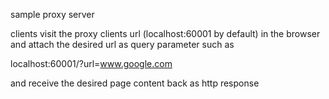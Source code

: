 sample proxy server

clients visit the proxy clients url (localhost:60001 by default) in the browser and attach the desired url as query parameter such as

localhost:60001/?url=www.google.com

and receive the desired page content back as http response